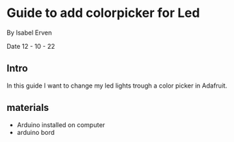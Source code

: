 # Guide to add colorpicker for Led
By Isabel Erven

Date 12 - 10 - 22

## Intro
In this guide I want to change my led lights trough a color picker in Adafruit.

## materials
- Arduino installed on computer
- arduino bord


